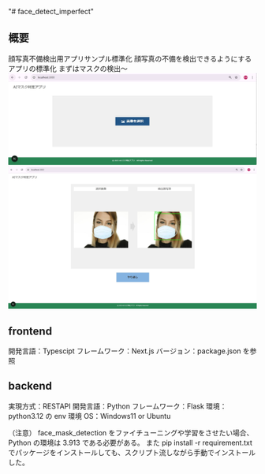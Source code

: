 "# face_detect_imperfect"

## 概要

顔写真不備検出用アプリサンプル標準化
顔写真の不備を検出できるようにするアプリの標準化
まずはマスクの検出～
![判定前](./sample_image.jpg)
![判定後](./sample_image2.jpg)

## frontend

開発言語：Typescipt
フレームワーク：Next.js
バージョン：package.json を参照

## backend

実現方式：RESTAPI
開発言語：Python
フレームワーク：Flask
環境：python3.12 の env 環境
OS：Windows11 or Ubuntu

（注意）
face_mask_detection をファイチューニングや学習をさせたい場合、Python の環境は 3.913 である必要がある。
また pip install -r requirement.txt でパッケージをインストールしても、スクリプト流しながら手動でインストールした。
